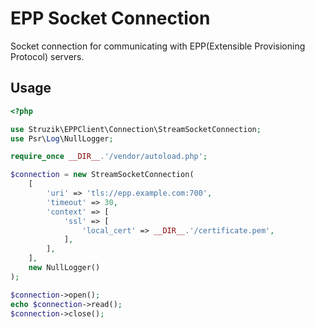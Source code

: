 # EPP Socket Connection
Socket connection for communicating with EPP(Extensible Provisioning Protocol) servers.

## Usage

```php
<?php

use Struzik\EPPClient\Connection\StreamSocketConnection;
use Psr\Log\NullLogger;

require_once __DIR__.'/vendor/autoload.php';

$connection = new StreamSocketConnection(
    [
        'uri' => 'tls://epp.example.com:700',
        'timeout' => 30,
        'context' => [
            'ssl' => [
                'local_cert' => __DIR__.'/certificate.pem',
            ],
        ],
    ],
    new NullLogger()
);

$connection->open();
echo $connection->read();
$connection->close();
```
